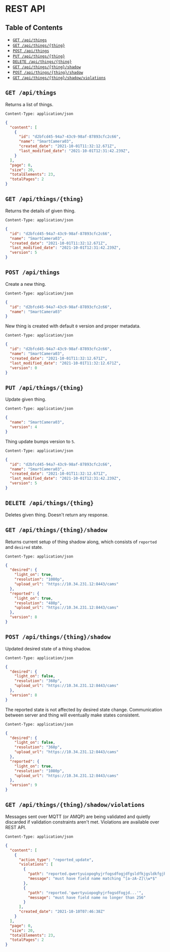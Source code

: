 # REST API

## Table of Contents

- [`GET /api/things`](#get-apithings)
- [`GET /api/things/{thing}`](#get-apithingsthing)
- [`POST /api/things`](#post-apithings)
- [`PUT /api/things/{thing}`](#put-apithingsthing)
- [`DELETE /api/things/{thing}`](#delete-apithingsthing)
- [`GET /api/things/{thing}/shadow`](#get-apithingsthingshadow)
- [`POST /api/things/{thing}/shadow`](#post-apithingsthingshadow)
- [`GET /api/things/{thing}/shadow/violations`](#get-apithingsthingshadowviolations)

## `GET /api/things`

Returns a list of things.

```text
Content-Type: application/json
```

```json
{
  "content": [
    {
      "id": "d2bfcd45-94a7-43c9-98af-87893cfc2c66",
      "name": "SmartCamera03",
      "created_date": "2021-10-01T11:32:12.671Z",
      "last_modified_date": "2021-10-01T12:31:42.239Z",
    }
  ],
  "page": 0,
  "size": 20,
  "totalElements": 23,
  "totalPages": 2
}
```

## `GET /api/things/{thing}`

Returns the details of given thing.

```text
Content-Type: application/json
```

```json
{
  "id": "d2bfcd45-94a7-43c9-98af-87893cfc2c66",
  "name": "SmartCamera03",
  "created_date": "2021-10-01T11:32:12.671Z",
  "last_modified_date": "2021-10-01T12:31:42.239Z",
  "version": 5
}
```

## `POST /api/things`

Create a new thing.

```text
Content-Type: application/json
```

```json
{
  "id": "d2bfcd45-94a7-43c9-98af-87893cfc2c66",
  "name": "SmartCamera03"
}
```

New thing is created with default `0` version and proper metadata.

```text
Content-Type: application/json
```

```json
{
  "id": "d2bfcd45-94a7-43c9-98af-87893cfc2c66",
  "name": "SmartCamera03",
  "created_date": "2021-10-01T11:32:12.671Z",
  "last_modified_date": "2021-10-01T11:32:12.671Z",
  "version": 0
}
```

## `PUT /api/things/{thing}`

Update given thing.

```text
Content-Type: application/json
```

```json
{
  "name": "SmartCamera03",
  "version": 4
}
```

Thing update bumps version to `5`.

```text
Content-Type: application/json
```

```json
{
  "id": "d2bfcd45-94a7-43c9-98af-87893cfc2c66",
  "name": "SmartCamera03",
  "created_date": "2021-10-01T11:32:12.671Z",
  "last_modified_date": "2021-10-01T12:31:42.239Z",
  "version": 5
}
```

## `DELETE /api/things/{thing}`

Deletes given thing. Doesn't return any response.

## `GET /api/things/{thing}/shadow`

Returns current setup of thing shadow along, which consists of `reported` and `desired` state.

```text
Content-Type: application/json
```

```json
{
  "desired": {
    "light_on": true,
    "resolution": "1080p",
    "upload_url": "https://10.34.231.12:8443/cams"
  },
  "reported": {
    "light_on": true,
    "resolution": "480p",
    "upload_url": "https://10.34.231.12:8443/cams"
  },
  "version": 8
}
```

## `POST /api/things/{thing}/shadow`

Updated desired state of a thing shadow.

```text
Content-Type: application/json
```

```json
{
  "desired": {
    "light_on": false,
    "resolution": "360p",
    "upload_url": "https://10.34.231.12:8443/cams"
  },
  "version": 8
}
```

The reported state is not affected by desired state change. Communication between server and thing
will eventually make states consistent.

```text
Content-Type: application/json
```

```json
{
  "desired": {
    "light_on": false,
    "resolution": "360p",
    "upload_url": "https://10.34.231.12:8443/cams"
  },
  "reported": {
    "light_on": true,
    "resolution": "1080p",
    "upload_url": "https://10.34.231.12:8443/cams"
  },
  "version": 9
}
```

## `GET /api/things/{thing}/shadow/violations`

Messages sent over MQTT (or AMQP) are being validated and quietly discarded if validation
constraints aren't met. Violations are available over REST API.

```text
Content-Type: application/json
```

```json
{
  "content": [
    {
      "action_type": "reported_update",
      "violations": [
        {
          "path": "reported.qwertyuiopoghyjrfogsdfogjdfgsldfkjgsldkfgjhsldfkghjsfdghklsfgjhslfjghslfdjgs;dfljhs;dlfkjh;sdlfkghjs;dflkgjsld;fgkjs;dflgksjdfl;ghsjdfhlkdjflghkdfgjdfghfghfghfiuytrewqwertyuioiuytrewqwertyuiopoiuytrewsdfghuytfghjuytfghjiuytfghjuygtbnjuygvbnjuygtvbnhjytgfvbhgfvbhytfvbhytrfvghuytfvbnjuyg",
          "message": "must have field name matching ^[a-zA-Z]\\w*$"
        },
        {
          "path": "reported.'qwertyuiopoghyjrfogsdfogjd...'",
          "message": "must have field name no longer than 256"
        }
      ],
      "created_date": "2021-10-10T07:46:38Z"
    }
  ],
  "page": 0,
  "size": 20,
  "totalElements": 23,
  "totalPages": 2
}
```
